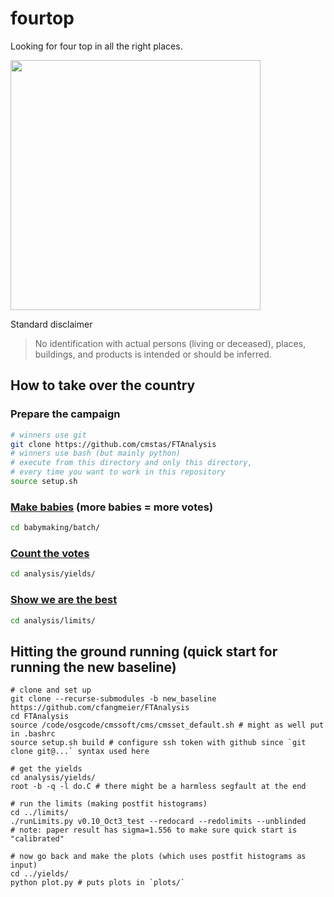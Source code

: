 # fourtop
Looking for four top in all the right places.

<img src="http://i.imgur.com/k2FvE22.png" width="400">

Standard disclaimer
> No identification with actual persons (living or deceased),
> places, buildings, and products is intended or should be inferred.

## How to take over the country
### Prepare the campaign
```bash
# winners use git
git clone https://github.com/cmstas/FTAnalysis
# winners use bash (but mainly python)
# execute from this directory and only this directory,
# every time you want to work in this repository
source setup.sh
```

### [Make babies](babymaking/batch/) (more babies = more votes)
```bash
cd babymaking/batch/
```

### [Count the votes](analysis/yields/)
```bash
cd analysis/yields/
```

### [Show we are the best](analysis/limits/)
```bash
cd analysis/limits/
```

## Hitting the ground running (quick start for running the new baseline)
```
# clone and set up
git clone --recurse-submodules -b new_baseline https://github.com/cfangmeier/FTAnalysis
cd FTAnalysis
source /code/osgcode/cmssoft/cms/cmsset_default.sh # might as well put in .bashrc
source setup.sh build # configure ssh token with github since `git clone git@...` syntax used here

# get the yields
cd analysis/yields/
root -b -q -l do.C # there might be a harmless segfault at the end

# run the limits (making postfit histograms)
cd ../limits/
./runLimits.py v0.10_Oct3_test --redocard --redolimits --unblinded
# note: paper result has sigma=1.556 to make sure quick start is "calibrated"

# now go back and make the plots (which uses postfit histograms as input)
cd ../yields/
python plot.py # puts plots in `plots/`
```
